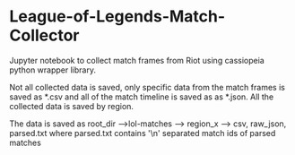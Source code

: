 # League-of-Legends-Match-Collector
Jupyter notebook to collect match frames from Riot using cassiopeia python wrapper library.

Not all collected data is saved, only specific data from the match frames is saved 
as *.csv and all of the match timeline is saved as as *.json. All the collected data is saved by region.

The data is saved as root_dir -->lol-matches --> region_x --> csv, raw_json, parsed.txt
where parsed.txt contains '\n' separated match ids of parsed matches
